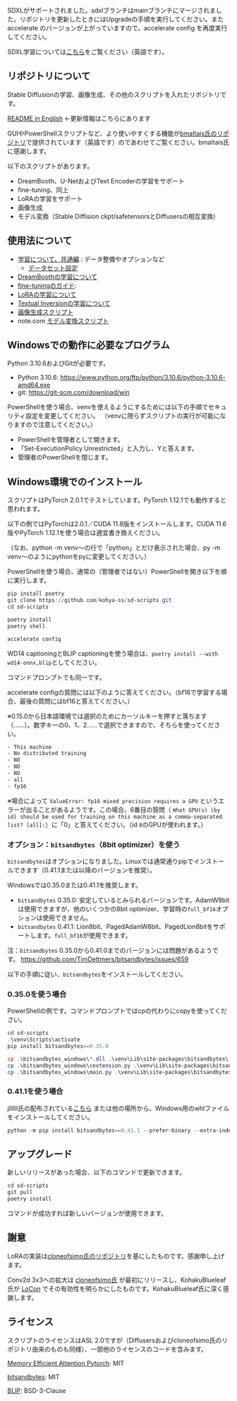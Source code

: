 SDXLがサポートされました。sdxlブランチはmainブランチにマージされました。リポジトリを更新したときにはUpgradeの手順を実行してください。また accelerate のバージョンが上がっていますので、accelerate config を再度実行してください。

SDXL学習については[こちら](./README.md#sdxl-training)をご覧ください（英語です）。

## リポジトリについて
Stable Diffusionの学習、画像生成、その他のスクリプトを入れたリポジトリです。

[README in English](./README.md) ←更新情報はこちらにあります

GUIやPowerShellスクリプトなど、より使いやすくする機能が[bmaltais氏のリポジトリ](https://github.com/bmaltais/kohya_ss)で提供されています（英語です）のであわせてご覧ください。bmaltais氏に感謝します。

以下のスクリプトがあります。

* DreamBooth、U-NetおよびText Encoderの学習をサポート
* fine-tuning、同上
* LoRAの学習をサポート
* 画像生成
* モデル変換（Stable Diffision ckpt/safetensorsとDiffusersの相互変換）

## 使用法について

* [学習について、共通編](./docs/train_README-ja.md) : データ整備やオプションなど
    * [データセット設定](./docs/config_README-ja.md)
* [DreamBoothの学習について](./docs/train_db_README-ja.md)
* [fine-tuningのガイド](./docs/fine_tune_README_ja.md):
* [LoRAの学習について](./docs/train_network_README-ja.md)
* [Textual Inversionの学習について](./docs/train_ti_README-ja.md)
* [画像生成スクリプト](./docs/gen_img_README-ja.md)
* note.com [モデル変換スクリプト](https://note.com/kohya_ss/n/n374f316fe4ad)

## Windowsでの動作に必要なプログラム

Python 3.10.6およびGitが必要です。

- Python 3.10.6: https://www.python.org/ftp/python/3.10.6/python-3.10.6-amd64.exe
- git: https://git-scm.com/download/win

PowerShellを使う場合、venvを使えるようにするためには以下の手順でセキュリティ設定を変更してください。
（venvに限らずスクリプトの実行が可能になりますので注意してください。）

- PowerShellを管理者として開きます。
- 「Set-ExecutionPolicy Unrestricted」と入力し、Yと答えます。
- 管理者のPowerShellを閉じます。

## Windows環境でのインストール

スクリプトはPyTorch 2.0.1でテストしています。PyTorch 1.12.1でも動作すると思われます。

以下の例ではPyTorchは2.0.1／CUDA 11.8版をインストールします。CUDA 11.6版やPyTorch 1.12.1を使う場合は適宜書き換えください。

（なお、python -m venv～の行で「python」とだけ表示された場合、py -m venv～のようにpythonをpyに変更してください。）

PowerShellを使う場合、通常の（管理者ではない）PowerShellを開き以下を順に実行します。

```powershell
pip install poetry
git clone https://github.com/kohya-ss/sd-scripts.git
cd sd-scripts

poetry install
poetry shell

accelerate config
```

WD14 captioningとBLIP captioningを使う場合は、`poetry install --with wd14-onnx,blip`としてください。

コマンドプロンプトでも同一です。


accelerate configの質問には以下のように答えてください。（bf16で学習する場合、最後の質問にはbf16と答えてください。）

※0.15.0から日本語環境では選択のためにカーソルキーを押すと落ちます（……）。数字キーの0、1、2……で選択できますので、そちらを使ってください。

```txt
- This machine
- No distributed training
- NO
- NO
- NO
- all
- fp16
```

※場合によって ``ValueError: fp16 mixed precision requires a GPU`` というエラーが出ることがあるようです。この場合、6番目の質問（
``What GPU(s) (by id) should be used for training on this machine as a comma-separated list? [all]:``）に「0」と答えてください。（id `0`のGPUが使われます。）

### オプション：`bitsandbytes`（8bit optimizer）を使う

`bitsandbytes`はオプションになりました。Linuxでは通常通りpipでインストールできます（0.41.1または以降のバージョンを推奨）。

Windowsでは0.35.0または0.41.1を推奨します。

- `bitsandbytes` 0.35.0: 安定しているとみられるバージョンです。AdamW8bitは使用できますが、他のいくつかの8bit optimizer、学習時の`full_bf16`オプションは使用できません。
- `bitsandbytes` 0.41.1: Lion8bit、PagedAdamW8bit、PagedLion8bitをサポートします。`full_bf16`が使用できます。

注：`bitsandbytes` 0.35.0から0.41.0までのバージョンには問題があるようです。 https://github.com/TimDettmers/bitsandbytes/issues/659

以下の手順に従い、`bitsandbytes`をインストールしてください。

### 0.35.0を使う場合

PowerShellの例です。コマンドプロンプトではcpの代わりにcopyを使ってください。

```powershell
cd sd-scripts
.\venv\Scripts\activate
pip install bitsandbytes==0.35.0

cp .\bitsandbytes_windows\*.dll .\venv\Lib\site-packages\bitsandbytes\
cp .\bitsandbytes_windows\cextension.py .\venv\Lib\site-packages\bitsandbytes\cextension.py
cp .\bitsandbytes_windows\main.py .\venv\Lib\site-packages\bitsandbytes\cuda_setup\main.py
```

### 0.41.1を使う場合

jllllll氏の配布されている[こちら](https://github.com/jllllll/bitsandbytes-windows-webui) または他の場所から、Windows用のwhlファイルをインストールしてください。

```powershell
python -m pip install bitsandbytes==0.41.1 --prefer-binary --extra-index-url=https://jllllll.github.io/bitsandbytes-windows-webui
```

## アップグレード

新しいリリースがあった場合、以下のコマンドで更新できます。

```powershell
cd sd-scripts
git pull
poetry install
```

コマンドが成功すれば新しいバージョンが使用できます。

## 謝意

LoRAの実装は[cloneofsimo氏のリポジトリ](https://github.com/cloneofsimo/lora)を基にしたものです。感謝申し上げます。

Conv2d 3x3への拡大は [cloneofsimo氏](https://github.com/cloneofsimo/lora) が最初にリリースし、KohakuBlueleaf氏が [LoCon](https://github.com/KohakuBlueleaf/LoCon) でその有効性を明らかにしたものです。KohakuBlueleaf氏に深く感謝します。

## ライセンス

スクリプトのライセンスはASL 2.0ですが（Diffusersおよびcloneofsimo氏のリポジトリ由来のものも同様）、一部他のライセンスのコードを含みます。

[Memory Efficient Attention Pytorch](https://github.com/lucidrains/memory-efficient-attention-pytorch): MIT

[bitsandbytes](https://github.com/TimDettmers/bitsandbytes): MIT

[BLIP](https://github.com/salesforce/BLIP): BSD-3-Clause


